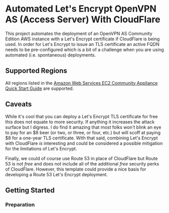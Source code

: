 
# Automated Let's Encrypt OpenVPN AS (Access Server) With CloudFlare

This project automates the deployment of an OpenVPN AS Community Edition AWS instance with a Let's Encrypt certificate if CloudFlare is being used. In order for Let's Encrypt to issue an TLS certificate an active FQDN needs to be pre-configured which is a bit of a challenge when you are using automated (i.e. spontaneous) deployments.

## Supported Regions

All regions listed in the [Amazon Web Services EC2 Community Appliance Quick Start Guide](https://docs.openvpn.net/how-to-tutorialsguides/virtual-platforms/amazon-ec2-appliance-ami-quick-start-guide/) are supported.

## Caveats

While it's cool that you can deploy a Let's Encrypt TLS certificate for free this does not equate to more security. If anything it increases the attack surface but I digress. I do find it amazing that most folks won't blink an eye to pay for an $8 beer (or two, or three, or four, etc.) but will scoff at paying $8 for a one-year TLS certificate. With that said, combining Let's Encrypt with CloudFlare *is* interesting and could be considered a possible mitigation for the limitations of Let's Encrypt.

Finally, we could of course use Route 53 in place of CloudFlare but Route 53 is not *free* and does not include all of the additional *free* security perks of CloudFlare. However, this template could provide a nice basis for developing a Route 53 Let's Encrypt deployment. 

## Getting Started

### Preparation



